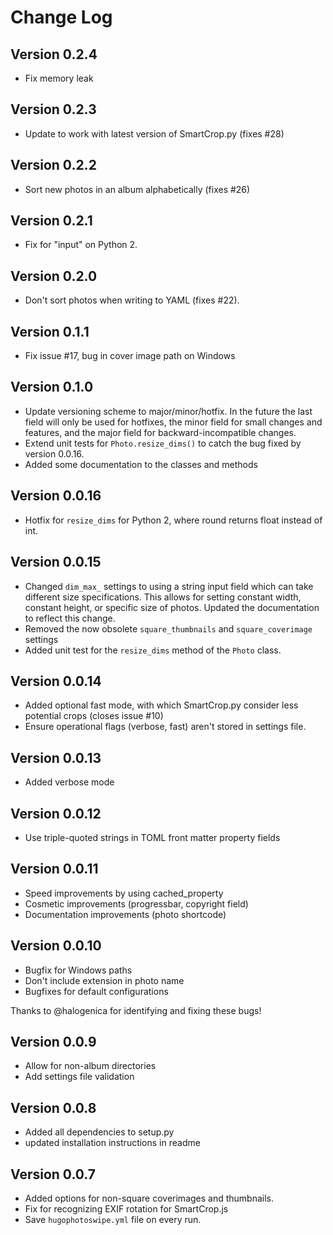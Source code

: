 # Change Log

## Version 0.2.4

- Fix memory leak

## Version 0.2.3

- Update to work with latest version of SmartCrop.py (fixes #28)

## Version 0.2.2

- Sort new photos in an album alphabetically (fixes #26)

## Version 0.2.1

- Fix for "input" on Python 2.

## Version 0.2.0

- Don't sort photos when writing to YAML (fixes #22).

## Version 0.1.1

- Fix issue #17, bug in cover image path on Windows

## Version 0.1.0

- Update versioning scheme to major/minor/hotfix. In the future the last field 
  will only be used for hotfixes, the minor field for small changes and 
  features, and the major field for backward-incompatible changes.
- Extend unit tests for ``Photo.resize_dims()`` to catch the bug fixed by 
  version 0.0.16.
- Added some documentation to the classes and methods

## Version 0.0.16

- Hotfix for ``resize_dims`` for Python 2, where round returns float instead 
  of int.

## Version 0.0.15

- Changed ``dim_max_`` settings to using a string input field which can take 
  different size specifications. This allows for setting constant width, 
  constant height, or specific size of photos. Updated the documentation to 
  reflect this change.
- Removed the now obsolete ``square_thumbnails`` and ``square_coverimage`` 
  settings
- Added unit test for the ``resize_dims`` method of the ``Photo`` class.

## Version 0.0.14

- Added optional fast mode, with which SmartCrop.py consider less potential 
  crops (closes issue #10)
- Ensure operational flags (verbose, fast) aren't stored in settings file.

## Version 0.0.13

- Added verbose mode

## Version 0.0.12

- Use triple-quoted strings in TOML front matter property fields

## Version 0.0.11

- Speed improvements by using cached_property
- Cosmetic improvements (progressbar, copyright field)
- Documentation improvements (photo shortcode)

## Version 0.0.10

- Bugfix for Windows paths
- Don't include extension in photo name
- Bugfixes for default configurations

Thanks to @halogenica for identifying and fixing these bugs!

## Version 0.0.9

- Allow for non-album directories
- Add settings file validation

## Version 0.0.8

- Added all dependencies to setup.py
- updated installation instructions in readme

## Version 0.0.7

- Added options for non-square coverimages and thumbnails.
- Fix for recognizing EXIF rotation for SmartCrop.js
- Save ``hugophotoswipe.yml`` file on every run.
